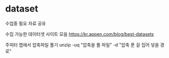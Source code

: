 # dataset
수업중 필요 자료 공유

수집 가능한 데이터셋 사이트 모음
https://kr.appen.com/blog/best-datasets


주피터 랩에서 압축파일 풀기
unzip -uq "압축을 풀 파일" -d "압축 푼 걸 집어 넣을 경로"

